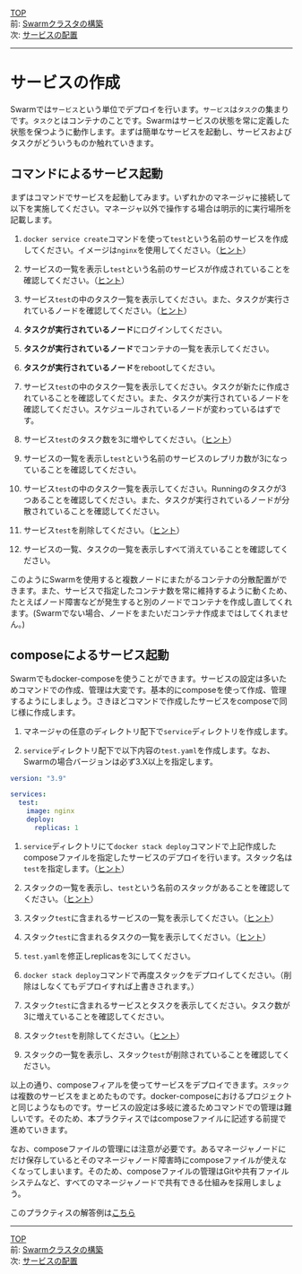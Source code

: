 [TOP](../README.md)   
前: [Swarmクラスタの構築](./swarm-create.md)  
次: [サービスの配置](./swarm-service-placement.md)  

---

# サービスの作成

Swarmでは`サービス`という単位でデプロイを行います。`サービス`は`タスク`の集まりです。`タスク`とはコンテナのことです。Swarmはサービスの状態を常に定義した状態を保つように動作します。まずは簡単なサービスを起動し、サービスおよびタスクがどういうものか触れていきます。

## コマンドによるサービス起動

まずはコマンドでサービスを起動してみます。いずれかのマネージャに接続して以下を実施してください。マネージャ以外で操作する場合は明示的に実行場所を記載します。

1. `docker service create`コマンドを使って`test`という名前のサービスを作成してください。イメージは`nginx`を使用してください。（[ヒント](https://docs.docker.com/engine/reference/commandline/service_create/#create-a-service)）

2. サービスの一覧を表示し`test`という名前のサービスが作成されていることを確認してください。（[ヒント](https://docs.docker.com/engine/reference/commandline/service_ls/)）

3. サービス`test`の中のタスク一覧を表示してください。また、タスクが実行されているノードを確認してください。（[ヒント](https://docs.docker.com/engine/reference/commandline/service_ps/)）

4. **タスクが実行されているノード**にログインしてください。

5. **タスクが実行されているノード**でコンテナの一覧を表示してください。

6. **タスクが実行されているノード**をrebootしてください。

7. サービス`test`の中のタスク一覧を表示してください。タスクが新たに作成されていることを確認してください。また、タスクが実行されているノードを確認してください。スケジュールされているノードが変わっているはずです。

8. サービス`test`のタスク数を3に増やしてください。（[ヒント](https://docs.docker.com/engine/reference/commandline/service_scale/)）

9. サービスの一覧を表示し`test`という名前のサービスのレプリカ数が3になっていることを確認してください。

10. サービス`test`の中のタスク一覧を表示してください。Runningのタスクが3つあることを確認してください。また、タスクが実行されているノードが分散されていることを確認してください。

11. サービス`test`を削除してください。（[ヒント](https://docs.docker.com/engine/reference/commandline/service_rm/)）

12. サービスの一覧、タスクの一覧を表示しすべて消えていることを確認してください。

このようにSwarmを使用すると複数ノードにまたがるコンテナの分散配置ができます。また、サービスで指定したコンテナ数を常に維持するように動くため、たとえばノード障害などが発生すると別のノードでコンテナを作成し直してくれます。(Swarmでない場合、ノードをまたいだコンテナ作成まではしてくれません。)

## composeによるサービス起動

Swarmでもdocker-composeを使うことができます。サービスの設定は多いためコマンドでの作成、管理は大変です。基本的にcomposeを使って作成、管理するようにしましょう。さきほどコマンドで作成したサービスをcomposeで同じ様に作成します。

1. マネージャの任意のディレクトリ配下で`service`ディレクトリを作成します。

2. `service`ディレクトリ配下で以下内容の`test.yaml`を作成します。なお、Swarmの場合バージョンは必ず3.X以上を指定します。

``` yaml
version: "3.9"

services:
  test:
    image: nginx
    deploy:
      replicas: 1
```

1. `service`ディレクトリにて`docker stack deploy`コマンドで上記作成したcomposeファイルを指定したサービスのデプロイを行います。スタック名は`test`を指定します。（[ヒント](https://docs.docker.com/engine/reference/commandline/stack_deploy/)）

2. スタックの一覧を表示し、`test`という名前のスタックがあることを確認してください。（[ヒント](https://docs.docker.com/engine/reference/commandline/stack_ls/)）

3. スタック`test`に含まれるサービスの一覧を表示してください。（[ヒント](https://docs.docker.com/engine/reference/commandline/stack_services/)）

4. スタック`test`に含まれるタスクの一覧を表示してください。（[ヒント](https://docs.docker.com/engine/reference/commandline/stack_ps/)）

5. `test.yaml`を修正しreplicasを3にしてください。

6. `docker stack deploy`コマンドで再度スタックをデプロイしてください。（削除はしなくてもデプロイすれば上書きされます。）

7. スタック`test`に含まれるサービスとタスクを表示してください。タスク数が3に増えていることを確認してください。

8.  スタック`test`を削除してください。（[ヒント](https://docs.docker.com/engine/reference/commandline/stack_rm/)）

9.  スタックの一覧を表示し、スタック`test`が削除されていることを確認してください。

以上の通り、composeフィアルを使ってサービスをデプロイできます。`スタック`は複数のサービスをまとめたものです。docker-composeにおけるプロジェクトと同じようなものです。サービスの設定は多岐に渡るためコマンドでの管理は難しいです。そのため、本プラクティスではcomposeファイルに記述する前提で進めていきます。

なお、composeファイルの管理には注意が必要です。あるマネージャノードにだけ保存しているとそのマネージャノード障害時にcomposeファイルが使えなくなってしまいます。そのため、composeファイルの管理はGitや共有ファイルシステムなど、すべてのマネージャノードで共有できる仕組みを採用しましょう。

このプラクティスの解答例は[こちら](./.ans/swarm-service.md)

---

[TOP](../README.md)   
前: [Swarmクラスタの構築](./swarm-create.md)  
次: [サービスの配置](./swarm-service-placement.md)  